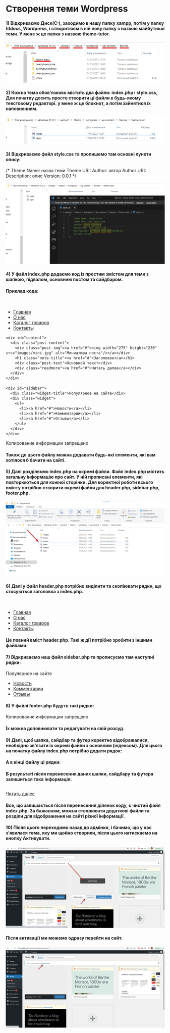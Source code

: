 # Створення теми Wordpress
#### 1) Відкриваємо Диск(С:), заходимо в нашу папку xampp, потім у папку htdocs, Wordpress, і створитюєм в ній нову папку з назвою майбутньої теми. У мене ж це папка з назвою theme-tutor.

![](https://github.com/ssonyau/Creating-a-Wordpress-Theme/blob/main/Screenshot%202023-04-17%20133319.png)

#### 2) Кожна тема обов'язково містить два файли: index.php і style.css, Для початку досить просто створити ці файли в будь-якому текстовому редакторі. у мене ж це блокнот, а потім зайнятися їх наповненням.

![](https://github.com/ssonyau/Creating-a-Wordpress-Theme/blob/main/Screenshot%202023-04-17%20140002.png)

#### 3) Відкриваємо файл style.css та пропишемо там основні пункти опису: 
/* 
    Theme Name: назва теми
    Theme URI: 
    Author: автор
    Author URI: 
    Description: опис
    Version: 0.0.1
*/

![](https://github.com/ssonyau/Creating-a-Wordpress-Theme/blob/main/Screenshot%202023-04-17%20140417.png)

#### 4) У файл index.php додаємо код із простим змістом для теми з шапкою, підвалом, основним постом та сайдбаром.
#### Приклад кода: 

<!DOCTYPE html>
<html>
<head>
  <meta charset="utf-8" />
  <title>Мой блог</title>
  <link href="style.css" rel="stylesheet" type="text/css" />
</head>
<body>
  <div id="header">
    <div id="logo">
      <a href="index.html"><img src="images/shapka.png" alt="" title=""/></a>
    </div>
    <ul id="menu">
      <li><a href="#">Главная</a></li>
      <li><a href="#">О нас</a></li>
      <li><a href="#">Каталог товаров</a></li>
      <li><a href="#">Контакты</a></li>
    </ul>
  </div>
  <div id="content-main">
    
    <div id="content">
      <div class="post-content">
        <div class="post-img"><a href="#"><img width="275" height="230" src="images/mini.jpg" alt="Миниатюра поста"/></a></div>
        <h1 class="note-title"><a href="#">Заголовок</a></h1>
        <div class="post-text">Основной текст</div>
        <div class="readmore"><a href="#">Читать далее</a></div>
      </div>
    </div>
 
    <div id="sidebar">
      <div class="widget-title">Популярное на сайте</div>
      <div class="widget">
        <ul>
          <li><a href="#">Новости</a></li>
          <li><a href="#">Комментарии</a></li>
          <li><a href="#">Отзывы</a></li>   
        </ul>
      </div>
    </div>
  </div>
  <div id="footer">
    <p>Копирование информации запрещено</p>
  </div> 
</body>
</html>

#### Також до цього файлу можна додавати будь-які елементи, які вам хотілося б бачити на сайті.

#### 5) Далі розділяємо index.php на окремі файли. Файл index.php містить загальну інформацію про сайт. У ній прописані елементи, які повторюються для кожної сторінки. Для коректної роботи всього вмісту потрібно створити окремі файли для header.php, sidebar.php, footer.php. 

![](https://github.com/ssonyau/Creating-a-Wordpress-Theme/blob/main/Screenshot%202023-04-20%20115125.png)

#### 6) Далі у файл header.php потрібно виділити та скопіювати рядки, що стосуються заголовка з index.php.

  <!DOCTYPE html>
<html>
<head>
  <meta charset="utf-8" />
  <title>Мой блог</title>
  <link href="style.css" rel="stylesheet" type="text/css" />
</head>
<body>
<div id="header">
    <div id="logo">
      <a href="index.html"><img src="images/shapka.png" alt="" title=""/></a>
    </div>
    <ul id="menu">
      <li><a href="#">Главная</a></li>
      <li><a href="#">О нас</a></li>
      <li><a href="#">Каталог товаров</a></li>
      <li><a href="#">Контакты</a></li>
    </ul>
  </div>
  
#### Це повний вміст header.php. Такі ж дії потрібно зробити з іншими файлами.

#### 7) Відкриваємо наш файл sidebar.php та прописуємо там наступні рядки:

<div id="sidebar">
      <div class="widget-title">Популярное на сайте</div>
      <div class="widget">
        <ul>
          <li><a href="#">Новости</a></li>
          <li><a href="#">Комментарии</a></li>
          <li><a href="#">Отзывы</a></li>   
        </ul>
      </div>
    </div>
    
#### 8) У файлі footer.php будуть такі рядки:

<div id="footer">
    <p>Копирование информации запрещено</p>
  </div>
  
#### Їх можна доповнювати та редагувати на свій розсуд.

#### 9) Далі, щоб шапка, сайдбар та футер коректно відображалися, необхідно зв'язати їх окремі файли з основним (індексом). Для цього на початку файлу index.php потрібно додати рядок:

<?php get_header(); ?>

#### А в кінці файлу ці рядки:

<?php get_sidebar(); ?>
<?php get_footer(); ?>

#### В результаті після перенесення даних шапки, сайдбару та футера залишиться така інформація:

<?php get_header(); ?>
<div class="content-main">
  <div class="content">
    <?php if ( have_posts() ) : while ( have_posts() ) : the_post(); ?>
    <div class="post-content">
      <div class="post-img"><a href="<?php the_permalink(); ?>"><?php the_post_thumbnail('full'); ?></a></div>
      <h2 class="post-title"><a href="<?php the_permalink(); ?>"><?php the_title(); ?></a></h2>
      <div class="post-text"><?php the_excerpt(); ?></div>
      <div class="readmore"><a href="<?php the_permalink(); ?>">Читать далее</a></div>
    </div>
    <?php endwhile; ?>
    <?php else: ?>
    <?php endif; ?>
  </div>
  <?php get_sidebar(); ?>
</div>
<?php get_footer(); ?>

#### Все, що залишається після перенесення ділянок коду, є чистий файл index.php. За бажанням, можна створювати додаткові файли та розділи для відображення на сайті різної інформації.

#### 10) Після цього переходимо назад до адмінки, і бачимо, що у нас з'явилася тема, яку ми щойно створили, після цього натискаємо на кнопку Активувати.

![](https://github.com/ssonyau/Creating-a-Wordpress-Theme/blob/main/Screenshot%202023-04-17%20142401.png)
 
#### Після активації ми можемо одразу перейти на сайт.

![](https://github.com/ssonyau/Creating-a-Wordpress-Theme/blob/main/Screenshot%202023-04-17%20142903.png )

